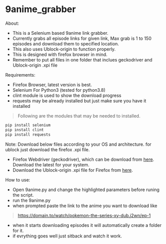 # 9anime_grabber

About:
- This is a Selenium based 9anime link grabber.
- Currently grabs all episode links for given link, Max grab is 1 to 150 episodes and download them to specified location.
- This also uses Ublock-origin to function properly.
- This is designed with firefox browser in mind.
- Remember to put all files in one folder that inclues geckodriver and Ublock-origin .xpi file

Requirements:
- Firefox Browser, latest version is best.
- Selenium For Python3 (tested for python3.8)
- clint module is used to show the download progress
- requests may be already installed but just make sure you have it installed
>Following are the modules that may be needed to installed.
```python
pip install selenium
pip install clint
pip install requests
```
Note: Download below files according to your OS and architecture. for ublock just download the firefox .xpi file.

- Firefox Webdriver (geckodriver), which can be download from [here](https://github.com/mozilla/geckodriver/releases). Download the latest for your system.
- Download the Ublock-origin .xpi file for Firefox from [here](https://github.com/gorhill/uBlock/releases).

How to use:
- Open 9anime.py and change the highlighted parameters before runing the script.
- run the 9anime.py
- when prompted paste the link to the anime you want to download like
>https://domain.to/watch/pokemon-the-series-xy-dub.j2wn/ep-1
- when it starts downloading episodes it will automatically create a folder for it.
- if evrything goes well just sitback and watch it work.

